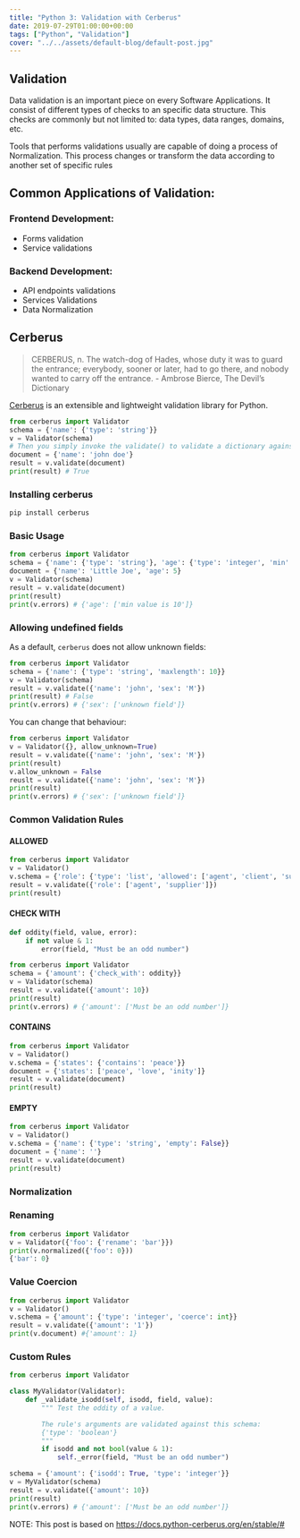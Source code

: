 ```yaml
---
title: "Python 3: Validation with Cerberus"
date: 2019-07-29T01:00:00+00:00
tags: ["Python", "Validation"]
cover: "../../assets/default-blog/default-post.jpg"
---
```



## Validation

Data validation is an important piece on every Software Applications. It consist of different types of checks to an specific data structure. This checks are commonly but not limited to: data types, data ranges, domains, etc. 

Tools that performs validations usually are capable of doing a process of Normalization. This process changes or transform the data according to another set of specific rules

## Common Applications of Validation:

### Frontend Development:

- Forms validation
- Service validations

### Backend Development:

- API endpoints validations
- Services Validations 
- Data Normalization

## Cerberus

> CERBERUS, n. The watch-dog of Hades, whose duty it was to guard the entrance; everybody, sooner or later, had to go there, and nobody wanted to carry off the entrance. - Ambrose Bierce, The Devil’s Dictionary

[Cerberus](https://docs.python-cerberus.org/en/stable/#) is an extensible and lightweight validation library for Python.

```python
from cerberus import Validator
schema = {'name': {'type': 'string'}}
v = Validator(schema)
# Then you simply invoke the validate() to validate a dictionary against the schema. If validation succeeds, True is returned:
document = {'name': 'john doe'}
result = v.validate(document) 
print(result) # True
```

### Installing cerberus

```bash
pip install cerberus
```

### Basic Usage

```python
from cerberus import Validator
schema = {'name': {'type': 'string'}, 'age': {'type': 'integer', 'min': 10}}
document = {'name': 'Little Joe', 'age': 5}
v = Validator(schema)
result = v.validate(document)
print(result)
print(v.errors) # {'age': ['min value is 10']}
```

### Allowing undefined fields

As a default, `cerberus` does not allow unknown fields:

```python
from cerberus import Validator
schema = {'name': {'type': 'string', 'maxlength': 10}}
v = Validator(schema)
result = v.validate({'name': 'john', 'sex': 'M'})
print(result) # False
print(v.errors) # {'sex': ['unknown field']}
```

You can change that behaviour:

```python
from cerberus import Validator
v = Validator({}, allow_unknown=True)
result = v.validate({'name': 'john', 'sex': 'M'})
print(result)
v.allow_unknown = False
reuslt = v.validate({'name': 'john', 'sex': 'M'})
print(result)
print(v.errors) # {'sex': ['unknown field']}
```

### Common Validation Rules

#### ALLOWED

```python
from cerberus import Validator
v = Validator()
v.schema = {'role': {'type': 'list', 'allowed': ['agent', 'client', 'supplier']}} # ALLOWED
result = v.validate({'role': ['agent', 'supplier']})
print(result)
```

#### CHECK WITH

```python
def oddity(field, value, error):
    if not value & 1:
        error(field, "Must be an odd number")
```

```python
from cerberus import Validator
schema = {'amount': {'check_with': oddity}}
v = Validator(schema)
result = v.validate({'amount': 10})
print(result)
print(v.errors) # {'amount': ['Must be an odd number']}
```

#### CONTAINS

```python
from cerberus import Validator
v = Validator()
v.schema = {'states': {'contains': 'peace'}}
document = {'states': ['peace', 'love', 'inity']}
result = v.validate(document)
print(result)
```

#### EMPTY

```python
from cerberus import Validator
v = Validator()
v.schema = {'name': {'type': 'string', 'empty': False}}
document = {'name': ''}
result = v.validate(document)
print(result)
```

### Normalization

### Renaming

```python
from cerberus import Validator
v = Validator({'foo': {'rename': 'bar'}})
print(v.normalized({'foo': 0}))
{'bar': 0}
```

### Value Coercion

```python
from cerberus import Validator
v = Validator()
v.schema = {'amount': {'type': 'integer', 'coerce': int}}
result = v.validate({'amount': '1'})
print(v.document) #{'amount': 1}

```


### Custom Rules


```python
from cerberus import Validator

class MyValidator(Validator):
    def _validate_isodd(self, isodd, field, value):
        """ Test the oddity of a value.

        The rule's arguments are validated against this schema:
        {'type': 'boolean'}
        """
        if isodd and not bool(value & 1):
            self._error(field, "Must be an odd number")
```


```python
schema = {'amount': {'isodd': True, 'type': 'integer'}}
v = MyValidator(schema)
result = v.validate({'amount': 10})
print(result)
print(v.errors) # {'amount': ['Must be an odd number']}
```

NOTE: This post is based on https://docs.python-cerberus.org/en/stable/#   
